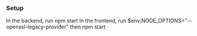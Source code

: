 ### Setup 
In the backend, run
npm start
In the frontend, run
$env:NODE_OPTIONS="--openssl-legacy-provider"
then
npm start